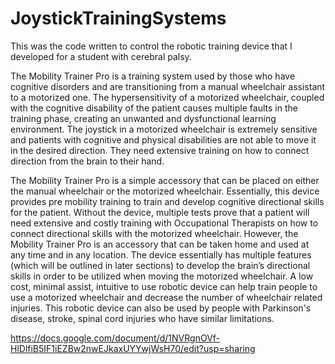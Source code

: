# JoystickTrainingSystems
This was the code written to control the robotic training device that I developed for a student with cerebral palsy. 

The Mobility Trainer Pro is a training system used by those who have cognitive disorders and are transitioning from a manual wheelchair assistant to a motorized one. The hypersensitivity of a motorized wheelchair, coupled with the cognitive disability of the patient causes multiple faults in the training phase, creating an unwanted and dysfunctional learning environment. The joystick in a motorized wheelchair is extremely sensitive and patients with cognitive and physical disabilities are not able to move it in the desired direction. They need extensive training on how to connect direction from the brain to their hand. 


The Mobility Trainer Pro is a simple accessory that can be placed on either the manual wheelchair or the motorized wheelchair. Essentially, this device provides pre mobility training to train and develop cognitive directional skills for the patient. Without the device, multiple tests prove that a patient will need extensive and costly training with Occupational Therapists on how to connect directional skills with the motorized wheelchair. However, the Mobility Trainer Pro is an accessory that can be taken home and used at any time and in any location. The device essentially has multiple features (which will be outlined in later sections) to develop the brain’s directional skills in order to be utilized when moving the motorized wheelchair. A low cost, minimal assist, intuitive to use robotic device can help train people to use a motorized wheelchair and decrease the number of wheelchair related injuries. This robotic device can also be used by people with Parkinson's disease, stroke, spinal cord injuries who have similar limitations.

https://docs.google.com/document/d/1NVRgnOVf-HlDlfiB5IF1iEZBw2nwEJkaxUYYwjWsH70/edit?usp=sharing

